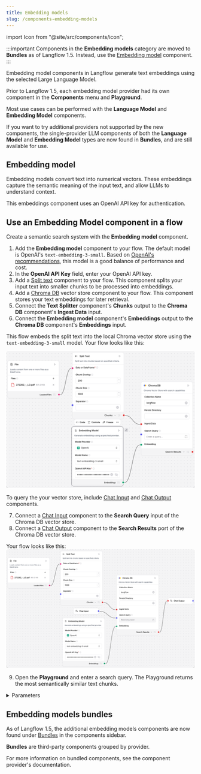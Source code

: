 ```yaml
---
title: Embedding models
slug: /components-embedding-models
---
```


import Icon from "@site/src/components/icon";

:::important
Components in the **Embedding models** category are moved to **Bundles** as of Langflow 1.5.
Instead, use the [Embedding model](/components-embedding-models#embedding-model) component.
:::

Embedding model components in Langflow generate text embeddings using the selected Large Language Model.

Prior to Langflow 1.5, each embedding model provider had its own component in the **Components** menu and **Playground**.

Most use cases can be performed with the **Language Model** and **Embedding Model** components.

If you want to try additional providers not supported by the new components, the single-provider LLM components of both the **Language Model** and **Embedding Model** types are now found in **Bundles**, and are still available for use.

## Embedding model

Embedding models convert text into numerical vectors. These embeddings capture the semantic meaning of the input text, and allow LLMs to understand context.

This embeddings component uses an OpenAI API key for authentication.

## Use an Embedding Model component in a flow

Create a semantic search system with the **Embedding model** component.

1. Add the **Embedding model** component to your flow.
   The default model is OpenAI's `text-embedding-3-small`. Based on [OpenAI's recommendations](https://platform.openai.com/docs/guides/embeddings#embedding-models), this model is a good balance of performance and cost.
2. In the **OpenAI API Key** field, enter your OpenAI API key.
3. Add a [Split text](/components-processing#split-text) component to your flow.
   This component splits your input text into smaller chunks to be processed into embeddings.
4. Add a [Chroma DB](/components-vector-stores#chroma-db) vector store component to your flow.
   This component stores your text embeddings for later retrieval.
5. Connect the **Text Splitter** component's **Chunks** output to the **Chroma DB** component's **Ingest Data** input.
6. Connect the **Embedding model** component's **Embeddings** output to the **Chroma DB** component's **Embeddings** input.

This flow embeds the split text into the local Chroma vector store using the `text-embedding-3-small` model.
Your flow looks like this:

![Embedding to vector store](/img/component-embedding-models.png)

To query the your vector store, include [Chat Input](/components-io#chat-input) and [Chat Output](/components-io#chat-output) components.

7. Connect a [Chat Input](/components-io#chat-input) component to the **Search Query** input of the Chroma DB vector store.
8. Connect a [Chat Output](/components-io#chat-output) component to the **Search Results** port of the Chroma DB vector store.

Your flow looks like this:
![A simple semantic search flow using Embedding model](/img/component-embedding-models-add-chat.png)

9. Open the **Playground** and enter a search query.
The Playground returns the most semantically similar text chunks.

<details>
<summary>Parameters</summary>

**Inputs**

| Name | Display Name | Type | Description |
|------|--------------|------|-------------|
| provider | Model Provider | Dropdown | Select the embedding model provider. |
| model | Model Name | Dropdown | Select the embedding model to use.|
| api_key | OpenAI API Key | SecretString | The API key required for authenticating with the provider. |
| api_base | API Base URL | String | Base URL for the API. Leave empty for default. |
| dimensions | Dimensions | Integer | The number of dimensions for the output embeddings. |
| chunk_size | Chunk Size | Integer | The size of text chunks to process. Default: `1000`. |
| request_timeout | Request Timeout | Float | Timeout for API requests |
| max_retries | Max Retries | Integer | Maximum number of retry attempts. Default: `3`. |
| show_progress_bar | Show Progress Bar | Boolean | Whether to display a progress bar during embedding generation. |
| model_kwargs | Model Kwargs | Dictionary | Additional keyword arguments to pass to the model. |

**Outputs**

| Name | Type | Description |
|------|------|-------------|
| embeddings | Embeddings | An instance for generating embeddings using the selected provider. |

</details>

## Embedding models bundles

As of Langflow 1.5, the additional embedding models components are now found under [Bundles](/components-bundles) in the components sidebar.

**Bundles** are third-party components grouped by provider.

For more information on bundled components, see the component provider's documentation.




